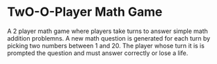 # TwO-O-Player Math Game

A 2 player math game where players take turns to answer simple math addition problemns. A new math question is generated for each turn by picking two numbers between 1 and 20. The player whose turn it is is prompted the question and must answer correctly or lose a life.